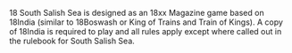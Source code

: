 18 South Salish Sea is designed as an 18xx Magazine game based on 18India (similar to 18Boswash or King of Trains and Train of Kings). 
A copy of 18India is required to play and all rules apply except where called out in the rulebook for South Salish Sea. 
